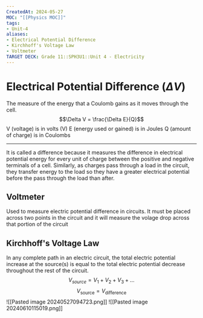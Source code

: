 ```yaml
---
CreatedAt: 2024-05-27
MOC: "[[Physics MOC]]"
tags:
- Unit-4
aliases:
- Electrical Potential Difference
- Kirchhoff's Voltage Law
- Voltmeter
TARGET DECK: Grade 11::SPH3U1::Unit 4 - Electricity
---
```


# Electrical Potential Difference ($\Delta V$)
The measure of the energy that a Coulomb gains as it moves through the cell.
$$\Delta V = \frac{\Delta E}{Q}$$
V (voltage) is in volts (V)
E (energy used or gained) is in Joules
Q (amount of charge) is in Coulombs
___
It is called a difference because it measures the difference in electrical potential
energy for every unit of charge between the positive and negative terminals of a
cell.
Similarly, as charges pass through a load in the circuit, they transfer energy to
the load so they have a greater electrical potential before the pass through the
load than after.
<!--ID: 1717163511419-->

## Voltmeter
Used to measure electric potential difference in circuits. It must be placed across two points in the circuit and it will measure the volage drop across that portion of the circuit
<!--ID: 1717163511423-->


## Kirchhoff's Voltage Law
In any complete path in an electric circuit, the total electric potential increase at the
source(s) is equal to the total electric potential decrease throughout the rest of the circuit.
$$V_{source} = V_{1} + V_{2} + V_{3} + \dots$$
$$V_{\text{source}} = V_{\text{difference}}$$
![[Pasted image 20240527094723.png]]
![[Pasted image 20240610115019.png]]
<!--ID: 1717163511427-->

